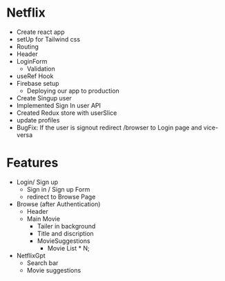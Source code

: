# Netflix
- Create react app
- setUp for Tailwind css
- Routing
- Header
- LoginForm
     - Validation
- useRef Hook     
- Firebase setup
     - Deploying our app to production 
- Create Singup user 
- Implemented Sign In user API
- Created Redux store with userSlice  
- update profiles
- BugFix: If the user is signout redirect /browser to Login page and vice-versa 

# Features
- Login/ Sign up
   - Sign in / Sign up Form
   - redirect to Browse Page
- Browse (after Authentication)
    - Header
    - Main Movie
         - Tailer in background
         - Title and discription
         - MovieSuggestions
              - Movie List * N;
 - NetflixGpt
      - Search bar
      - Movie suggestions             